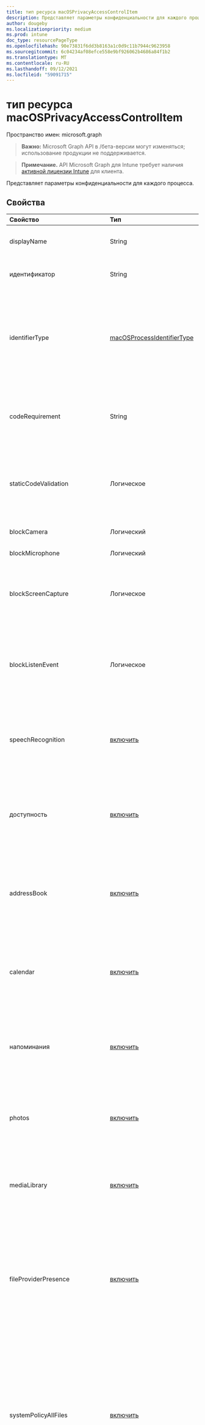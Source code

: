 ```yaml
---
title: тип ресурса macOSPrivacyAccessControlItem
description: Представляет параметры конфиденциальности для каждого процесса.
author: dougeby
ms.localizationpriority: medium
ms.prod: intune
doc_type: resourcePageType
ms.openlocfilehash: 90e73831f6dd3b8163a1c0d9c11b7944c9623958
ms.sourcegitcommit: 6c04234af08efce558e9bf926062b4686a84f1b2
ms.translationtype: MT
ms.contentlocale: ru-RU
ms.lasthandoff: 09/12/2021
ms.locfileid: "59091715"
---
```

# <a name="macosprivacyaccesscontrolitem-resource-type"></a>тип ресурса macOSPrivacyAccessControlItem

Пространство имен: microsoft.graph

> **Важно:** Microsoft Graph API в /бета-версии могут изменяться; использование продукции не поддерживается.

> **Примечание.** API Microsoft Graph для Intune требует наличия [активной лицензии Intune](https://go.microsoft.com/fwlink/?linkid=839381) для клиента.

Представляет параметры конфиденциальности для каждого процесса.

## <a name="properties"></a>Свойства
|Свойство|Тип|Описание|
|:---|:---|:---|
|displayName|String|Отображение имени приложения, процесса или исполняемого.|
|идентификатор|String|ID пакета или путь приложения, процесса или исполняемого.|
|identifierType|[macOSProcessIdentifierType](../resources/intune-deviceconfig-macosprocessidentifiertype.md)|Для идентификации приложения используется идентификация пакета. Путь используется для определения процесса или выполнения. Возможные значения: `bundleID`, `path`.|
|codeRequirement|String|Введите требование кода, которое можно получить с командой "codeign -display-r-" в приложении Терминал. Включай все после '=>'.|
|staticCodeValidation|Логическое|Статически проверяет требование кода. Используйте этот параметр, если процесс недействителен для динамической подписи кода.|
|blockCamera|Логический|Блокировка доступа к приложению камеры.|
|blockMicrophone|Логический|Блокировка доступа к микрофону.|
|blockScreenCapture|Логическое|Блокировка приложения от захвата содержимого дисплея системы. Требуется macOS 10.15 или более поздней.|
|blockListenEvent|Логическое|Блокирование приложения или процесса прослушивания событий с устройств ввода, таких как мышь, клавиатура и трекпад. Требуется macOS 10.15 или более поздней.|
|speechRecognition|[включить](../resources/intune-shared-enablement.md)|Разрешить или заблокировать доступ к объекту распознавания речи системы. Возможные значения: `notConfigured`, `enabled`, `disabled`.|
|доступность|[включить](../resources/intune-shared-enablement.md)|Разрешить приложению или процессу управлять Mac с помощью подсистемы доступности. Возможные значения: `notConfigured`, `enabled`, `disabled`.|
|addressBook|[включить](../resources/intune-shared-enablement.md)|Разрешить или заблокировать доступ к контактной информации, управляемой контактами. Возможные значения: `notConfigured`, `enabled`, `disabled`.|
|calendar|[включить](../resources/intune-shared-enablement.md)|Разрешить или заблокировать доступ к сведениям о событиях, управляемых Calendar. Возможные значения: `notConfigured`, `enabled`, `disabled`.|
|напоминания|[включить](../resources/intune-shared-enablement.md)|Разрешить или заблокировать доступ к сведениям, управляемым reminders. Возможные значения: `notConfigured`, `enabled`, `disabled`.|
|photos|[включить](../resources/intune-shared-enablement.md)|Разрешить или заблокировать доступ к изображениям, управляемым Фото. Возможные значения: `notConfigured`, `enabled`, `disabled`.|
|mediaLibrary|[включить](../resources/intune-shared-enablement.md)|Разрешить или заблокировать доступ к музыке и медиатеке. Возможные значения: `notConfigured`, `enabled`, `disabled`.|
|fileProviderPresence|[включить](../resources/intune-shared-enablement.md)|Разрешить приложению или процессу доступ к файлам, управляемым расширением поставщика файлов другого приложения. Требуется macOS 10.15 или более поздней. . Возможные значения: `notConfigured`, `enabled`, `disabled`.|
|systemPolicyAllFiles|[включить](../resources/intune-shared-enablement.md)|Управление доступом ко всем защищенным файлам на устройстве. Файлы могут быть в таких местах, как электронная почта, сообщения, приложения и параметры администрирования. Применяйте этот параметр с осторожностью. Возможные значения: `notConfigured`, `enabled`, `disabled`.|
|systemPolicySystemAdminFiles|[включить](../resources/intune-shared-enablement.md)|Разрешить приложению или процессу доступ к файлам, используемым при администрировании системы. Возможные значения: `notConfigured`, `enabled`, `disabled`.|
|systemPolicyDesktopFolder|[включить](../resources/intune-shared-enablement.md)|Разрешить или заблокировать доступ к папке Desktop. Возможные значения: `notConfigured`, `enabled`, `disabled`.|
|systemPolicyDocumentsFolder|[включить](../resources/intune-shared-enablement.md)|Разрешить или заблокировать доступ к папке Documents. Возможные значения: `notConfigured`, `enabled`, `disabled`.|
|systemPolicyDownloadsFolder|[включить](../resources/intune-shared-enablement.md)|Разрешить или заблокировать доступ к папке Downloads. Возможные значения: `notConfigured`, `enabled`, `disabled`.|
|systemPolicyNetworkVolumes|[включить](../resources/intune-shared-enablement.md)|Разрешить или заблокировать доступ к сетевым томам. Требуется macOS 10.15 или более поздней. Возможные значения: `notConfigured`, `enabled`, `disabled`.|
|systemPolicyRemovableVolumes|[включить](../resources/intune-shared-enablement.md)|Управление доступом к съемным томам на устройстве, например к внешнему жесткому диску. Требуется macOS 10.15 или более поздней. Возможные значения: `notConfigured`, `enabled`, `disabled`.|
|postEvent|[включить](../resources/intune-shared-enablement.md)|Управление доступом к API CoreGraphics, которые используются для отправки CGEvents в поток событий системы. Возможные значения: `notConfigured`, `enabled`, `disabled`.|
|appleEventsAllowedReceivers|[коллекция macOSAppleEventReceiver](../resources/intune-deviceconfig-macosappleeventreceiver.md)|Разрешить или запретить приложению или процессу отправлять ограниченное событие Apple в другое приложение или процесс. Необходимо знать идентификатор, тип идентификатора и требования к коду для получения приложения или процесса. Эта коллекция может содержать не более 500 элементов.|

## <a name="relationships"></a>Связи
Нет

## <a name="json-representation"></a>Представление JSON
Ниже представлено описание ресурса в формате JSON.
<!-- {
  "blockType": "resource",
  "@odata.type": "microsoft.graph.macOSPrivacyAccessControlItem"
}
-->
``` json
{
  "@odata.type": "#microsoft.graph.macOSPrivacyAccessControlItem",
  "displayName": "String",
  "identifier": "String",
  "identifierType": "String",
  "codeRequirement": "String",
  "staticCodeValidation": true,
  "blockCamera": true,
  "blockMicrophone": true,
  "blockScreenCapture": true,
  "blockListenEvent": true,
  "speechRecognition": "String",
  "accessibility": "String",
  "addressBook": "String",
  "calendar": "String",
  "reminders": "String",
  "photos": "String",
  "mediaLibrary": "String",
  "fileProviderPresence": "String",
  "systemPolicyAllFiles": "String",
  "systemPolicySystemAdminFiles": "String",
  "systemPolicyDesktopFolder": "String",
  "systemPolicyDocumentsFolder": "String",
  "systemPolicyDownloadsFolder": "String",
  "systemPolicyNetworkVolumes": "String",
  "systemPolicyRemovableVolumes": "String",
  "postEvent": "String",
  "appleEventsAllowedReceivers": [
    {
      "@odata.type": "microsoft.graph.macOSAppleEventReceiver",
      "codeRequirement": "String",
      "identifier": "String",
      "identifierType": "String",
      "allowed": true
    }
  ]
}
```




